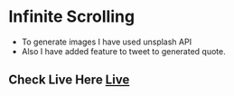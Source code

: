 # Infinite Scrolling 

- To generate images I have used unsplash API
- Also I have added feature to tweet to generated quote.

## Check Live Here [Live](https://js-quote-generator.vercel.app/)
